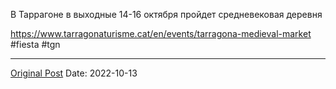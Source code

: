 В Таррагоне в выходные 14-16 октября пройдет средневековая деревня

https://www.tarragonaturisme.cat/en/events/tarragona-medieval-market #fiesta #tgn

---
[Original Post](https://t.me/lev2tarragona/394)
Date: 2022-10-13
